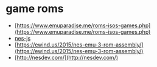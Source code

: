 # game roms

- [https://www.emuparadise.me/roms-isos-games.php](https://www.emuparadise.me/roms-isos-games.php)
- [nes-js](https://github.com/takahirox/nes-js)
- [https://ewind.us/2015/nes-emu-3-rom-assembly/](https://ewind.us/2015/nes-emu-3-rom-assembly/)
- [http://nesdev.com/](http://nesdev.com/)